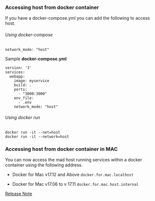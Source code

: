 ### Accessing host from docker container

If you have a docker-compose.yml you can add the following to access host.

###### Using docker-compose

`network_mode: "host"`

Sample **docker-compose.yml**

```
version: '3'
services:
  webapp:
    image: myservice
    build: .
    ports:
      - "3000:3000"
    env_file:
      - .env
    network_mode: "host"
```

###### Using docker run
```
docker run -it --net=host  
docker run -it --network=host
```

### Accessing host from docker container in MAC

You can now access the mad host running services within a docker container using the following address.

- Docker for Mac v17.12 and Above
`docker.for.mac.localhost`

- Docker for Mac  v17.06 to v 17.11
`docker.for.mac.host.internal`

[Release Note](https://docs.docker.com/docker-for-mac/release-notes/#docker-community-edition-17060-ce-mac18-2017-06-28-stable)
 
